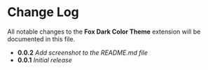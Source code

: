 # Change Log

All notable changes to the **Fox Dark Color Theme** extension will be documented in this file.

* **0.0.2** *Add screenshot to the README.md file*
* **0.0.1** *Initial release*